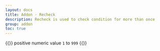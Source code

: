 ```yaml
---
layout: docs
title: Addon · Recheck
description: Recheck is used to check condition for more than once
group: addon
toc: true
---
```


{{<callout info>}}
positive numeric value `1` to `999`
{{</callout >}}
